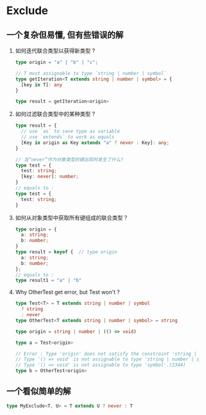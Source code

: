 # Exclude

## 一个复杂但易懂, 但有些错误的解

1. 如何迭代联合类型以获得新类型 ?

    ```typescript
    type origin = "a" | "b" | "c";

    // T must assignable to type `string | number | symbol`
    type getIteration<T extends string | number | symbol> = {
      [key in T]: any
    }

    type result = getIteration<origin>
    ```

2. 如何过滤联合类型中的某种类型 ?

    ```typescript
    type result = {
      // use `as` to save type as variable
      // use `extends` to work as equals
      [Key in origin as Key extends "a" ? never : Key]: any;  
    }

    // 当“never”作为对象类型的键出现时发生了什么?
    type test = {
      test: string;
      [key: never]: number;
    }
    // equals to :
    type test = {
      test: string;
    }
    ```

3. 如何从对象类型中获取所有键组成的联合类型？

    ```typescript
    type origin = {
      a: string;
      b: number;
    }
    type result = keyof {  // type origin
      a: string;
      b: number;
    };  
    // equals to :
    type result1 = "a" | "b"
    ```

4. Why OtherTest get error, but Test won't ?

    ```typescript
    type Test<T> = T extends string | number | symbol
      ? string
      : never
    type OtherTest<T extends string | number | symbol> = string

    type origin = string | number | (() => void)

    type a = Test<origin>

    // Error : Type 'origin' does not satisfy the constraint 'string | number | symbol'.
    // Type '() => void' is not assignable to type 'string | number | symbol'.
    // Type '() => void' is not assignable to type 'symbol'.(2344)
    type b = OtherTest<origin> 
    ```

## 一个看似简单的解

  ```typescript
  type MyExclude<T, U> = T extends U ? never : T
  ```
